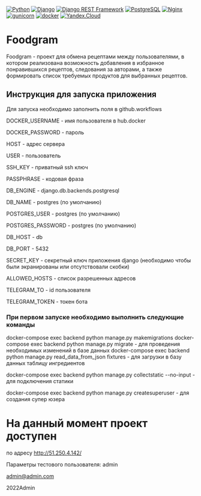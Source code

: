 [![Python](https://img.shields.io/badge/-Python-464646?style=flat-square&logo=Python)](https://www.python.org/)
[![Django](https://img.shields.io/badge/-Django-464646?style=flat-square&logo=Django)](https://www.djangoproject.com/)
[![Django REST Framework](https://img.shields.io/badge/-Django%20REST%20Framework-464646?style=flat-square&logo=Django%20REST%20Framework)](https://www.django-rest-framework.org/)
[![PostgreSQL](https://img.shields.io/badge/-PostgreSQL-464646?style=flat-square&logo=PostgreSQL)](https://www.postgresql.org/)
[![Nginx](https://img.shields.io/badge/-NGINX-464646?style=flat-square&logo=NGINX)](https://nginx.org/ru/)
[![gunicorn](https://img.shields.io/badge/-gunicorn-464646?style=flat-square&logo=gunicorn)](https://gunicorn.org/)
[![docker](https://img.shields.io/badge/-Docker-464646?style=flat-square&logo=docker)](https://www.docker.com/)
[![Yandex.Cloud](https://img.shields.io/badge/-Yandex.Cloud-464646?style=flat-square&logo=Yandex.Cloud)](https://cloud.yandex.ru/)


# Foodgram
Foodgram - проект для обмена рецептами между пользователями, в котором реализована возможность добавления в избранное понравившихся рецептов, следования за авторами, а также формировать список требуемых продуктов для выбранных рецептов.

## Инструкция для запуска приложения
Для запуска необходимо заполнить поля в github.workflows

DOCKER_USERNAME - имя пользователя в hub.docker

DOCKER_PASSWORD - пароль


HOST - адрес сервера

USER - пользователь


SSH_KEY - приватный ssh ключ

PASSPHRASE - кодовая фраза

DB_ENGINE - django.db.backends.postgresql

DB_NAME - postgres (по умолчанию)

POSTGRES_USER - postgres (по умолчанию)

POSTGRES_PASSWORD - postgres (по умолчанию)

DB_HOST - db

DB_PORT - 5432


SECRET_KEY - секретный ключ приложения django (необходимо чтобы были экранированы или отсутствовали скобки)

ALLOWED_HOSTS - список разрешенных адресов


TELEGRAM_TO - id пользователя

TELEGRAM_TOKEN - токен бота

### При первом запуске необходимо выполнить следующие команды
docker-compose exec backend python manage.py makemigrations 
docker-compose exec backend python manage.py migrate - для проведения необходимых изменений в базе данных
docker-compose exec backend python manage.py read_data_from_json fixtures - для загрузки в базу данных таблицу ингредиентов

docker-compose exec backend python manage.py collectstatic --no-input - для подключения статики

docker-compose exec backend python manage.py createsuperuser - для создания супер юзера


# На данный момент проект доступен
по адресу http://51.250.4.142/

Параметры тестового пользователя: 
admin

admin@admin.com
                                  
2022Admin



